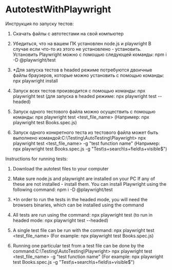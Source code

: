 # AutotestWithPlaywright
Инструкция по запуску тестов:
1. Скачать файлы с автотестами на свой компьютер
2. Убедиться, что на вашем ПК установлен node.js и playwright
В случае если что-то из этого не установлено - установить.
Установить Playwright можно с помощью следующей команды: npm i -D @playwright/test
3. *Для запуска тестов в headed режиме потребуются двоичные файлы браузеров, которые можно установить с помощью команды: npx playwright install

4. Запуск всех тестов производится с помощью команды: npx playwright test (для запуска в headed режиме: npx playwright test --headed)
5. Запуск одного тестового файла можно осуществить с помощью команды: npx playwright test <test_file_name> (Например: npx playwright test Books.spec.js)
6. Запуск одного конкретного теста из тестового файла может быть выполнено командой:C:\Testing\AutoTesting\Playwright> npx playwright test <test_file_name> -g "test function name" (Например: npx playwright test Books.spec.js -g "Test\s+search\s+field\s+visible$")




Instructions for running tests:
1. Download the autotest files to your computer
2. Make sure node.js and playwright are installed on your PC
If any of these are not installed - install them.
You can install Playwright using the following command: npm i -D @playwright/test
3. *In order to run the tests in the headed mode, you will need the browsers binaries, which can be installed using the command

4. All tests are run using the command: npx playwright test (to run in headed mode: npx playwright test --headed)
5. A single test file can be run with the command: npx playwright test <test_file_name> (For example: npx playwright test Books.spec.js)
6. Running one particular test from a test file can be done by the command:C:\Testing\AutoTesting\Playwright> npx playwright test <test_file_name> -g "test function name" (For example: npx playwright test Books.spec.js -g "Test\s+search\s+field\s+visible$")
